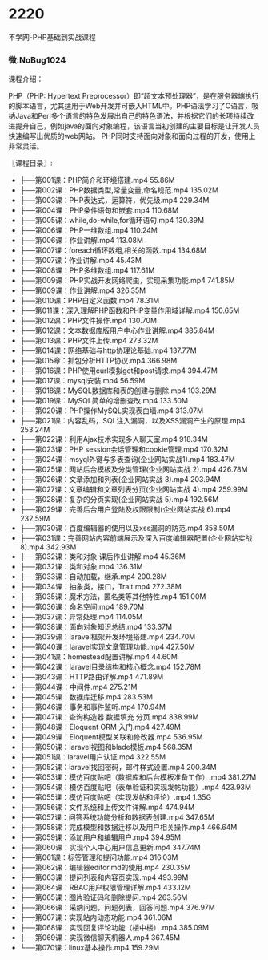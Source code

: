 # 2220
不学网-PHP基础到实战课程
### 微:NoBug1024 


课程介绍：

PHP（PHP: Hypertext Preprocessor）即“超文本预处理器”，是在服务器端执行的脚本语言，尤其适用于Web开发并可嵌入HTML中。PHP语法学习了C语言，吸纳Java和Perl多个语言的特色发展出自己的特色语法，并根据它们的长项持续改进提升自己，例如java的面向对象编程，该语言当初创建的主要目标是让开发人员快速编写出优质的web网站。  PHP同时支持面向对象和面向过程的开发，使用上非常灵活。


〖课程目录〗:

- ├──第001课：PHP简介和环境搭建.mp4  55.86M
- ├──第002课：PHP数据类型,常量变量,命名规范.mp4  135.02M
- ├──第003课：PHP表达式，运算符，优先级.mp4  229.34M
- ├──第004课：PHP条件语句和嵌套.mp4  110.68M
- ├──第005课：while,do-while,for循环语句.mp4  130.39M
- ├──第006课：PHP一维数组.mp4  110.24M
- ├──第006课：作业讲解.mp4  113.08M
- ├──第007课：foreach循环数组,相关的函数.mp4  134.68M
- ├──第007课：作业讲解.mp4  45.43M
- ├──第008课：PHP多维数组.mp4  117.61M
- ├──第009课：PHP实战开发网络爬虫，实现采集功能.mp4  741.85M
- ├──第009课：作业讲解.mp4  326.35M
- ├──第010课：PHP自定义函数.mp4  78.31M
- ├──第011课：深入理解PHP函数和PHP变量作用域详解.mp4  150.65M
- ├──第012课：PHP文件操作.mp4  130.70M
- ├──第012课：文本数据库版用户中心作业讲解.mp4  385.84M
- ├──第013课：PHP文件上传.mp4  273.32M
- ├──第014课：网络基础与http协理论基础.mp4  137.77M
- ├──第015章：抓包分析HTTP协议.mp4  366.98M
- ├──第016课：PHP使用curl模拟get和post请求.mp4  394.47M
- ├──第017课：mysql安装.mp4  56.59M
- ├──第018课：MySQL数据库和表的创建与删除.mp4  103.29M
- ├──第019课：MySQL简单的增删查改.mp4  133.50M
- ├──第020课：PHP操作MySQL实现表白墙.mp4  313.07M
- ├──第021课：内容乱码，SQL注入漏洞，以及XSS漏洞产生的原理.mp4  253.24M
- ├──第022课：利用Ajax技术实现多人聊天室.mp4  918.34M
- ├──第023课：PHP session会话管理和cookie管理.mp4  170.32M
- ├──第024课：msyql外键与多表查询(企业网站实战1).mp4  183.47M
- ├──第025课：网站后台模板及分类管理(企业网站实战 2).mp4  426.78M
- ├──第026课：文章添加和列表(企业网站实战 3).mp4  203.94M
- ├──第027课：文章编辑和文章列表分页(企业网站实战 4).mp4  259.99M
- ├──第028课：复杂的分页实现(企业网站实战 5).mp4  192.56M
- ├──第029课：完善后台用户登陆及权限限制(企业网站实战 6).mp4  232.59M
- ├──第030课：百度编辑器的使用以及xss漏洞的防范.mp4  358.50M
- ├──第031课：完善网站内容前端展示及深入百度编辑器配置(企业网站实战 8).mp4  342.93M
- ├──第032课：类和对象 课后作业讲解.mp4  45.36M
- ├──第032课：类和对象.mp4  136.31M
- ├──第033课：自动加载，继承.mp4  200.28M
- ├──第034课：抽象类，接口，Trait.mp4  272.38M
- ├──第035课：魔术方法，匿名类等其他特性.mp4  151.00M
- ├──第036课：命名空间.mp4  189.70M
- ├──第037课：异常处理.mp4  114.05M
- ├──第038课：面向对象知识总结.mp4  133.37M
- ├──第039课：laravel框架开发环境搭建.mp4  234.70M
- ├──第040课：laravel实现文章管理功能.mp4  427.50M
- ├──第041课：homestead配置讲解.mp4  44.60M
- ├──第042课：laravel目录结构和核心概念.mp4  152.78M
- ├──第043课：HTTP路由详解.mp4  471.89M
- ├──第044课：中间件.mp4  275.21M
- ├──第045课：数据库迁移.mp4  283.53M
- ├──第046课：事务和事件监听.mp4  170.94M
- ├──第047课：查询构造器   数据填充  分页.mp4  838.99M
- ├──第048课：Eloquent ORM 入门.mp4  427.49M
- ├──第049课：Eloquent模型关联和修改器.mp4  536.95M
- ├──第050课：laravel视图和blade模板.mp4  568.35M
- ├──第051课：laravel用户认证.mp4  322.55M
- ├──第052课：laravel找回密码，邮件样式设置.mp4  200.34M
- ├──第053课：模仿百度贴吧（数据库和后台模板准备工作）.mp4  381.27M
- ├──第054课：模仿百度贴吧（表单验证和实现发帖功能）.mp4  423.93M
- ├──第055课：模仿百度贴吧（实现发帖和评论）.mp4  1.35G
- ├──第056课：文件系统和上传文件详解.mp4  474.94M
- ├──第057课：问答系统功能分析和数据表创建.mp4  347.65M
- ├──第058课：完成模型和数据迁移以及用户相关操作.mp4  466.64M
- ├──第059课：添加用户和编辑用户.mp4  394.95M
- ├──第060课：实现个人中心用户信息更新.mp4  347.74M
- ├──第061课：标签管理和提问功能.mp4  316.03M
- ├──第062课：编辑器editor.md的使用.mp4  230.35M
- ├──第063课：提问列表和内容页实现.mp4  493.99M
- ├──第064课：RBAC用户权限管理详解.mp4  433.12M
- ├──第065课：图片验证码和删除提问.mp4  263.56M
- ├──第066课：采纳问题，问题列表，回答问题.mp4  376.97M
- ├──第067课：实现站内动态功能.mp4  361.06M
- ├──第068课：实现回复评论功能（楼中楼）.mp4  385.09M
- ├──第069课：实现微信聊天机器人.mp4  367.45M
- └──第070课：linux基本操作.mp4  159.29M
